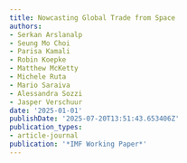 ```yaml
---
title: Nowcasting Global Trade from Space
authors:
- Serkan Arslanalp
- Seung Mo Choi
- Parisa Kamali
- Robin Koepke
- Matthew McKetty
- Michele Ruta
- Mario Saraiva
- Alessandra Sozzi
- Jasper Verschuur
date: '2025-01-01'
publishDate: '2025-07-20T13:51:43.653406Z'
publication_types:
- article-journal
publication: '*IMF Working Paper*'
---
```

